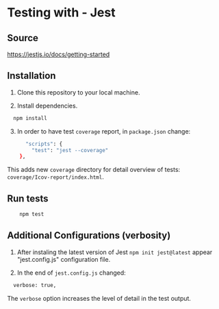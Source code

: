 # Testing with - Jest

## Source 

https://jestjs.io/docs/getting-started


## Installation

1. Clone this repository to your local machine.

2. Install dependencies.

```bash
  npm install
```
3. In order to have test `coverage` report, in `package.json` change:

  ```bash
        "scripts": {
          "test": "jest --coverage"
      },
  ```

 This adds new `coverage` directory for detail overview of tests: `coverage/Icov-report/index.html`.

## Run tests

  ```bash
      npm test
  ```

## Additional Configurations (verbosity)

 1. After instaling the latest version of Jest `npm init jest@latest` appear "jest.config.js" configuration file.

 2. In the end of `jest.config.js` changed:

  ```bash
    verbose: true,
  ```

The `verbose` option increases the level of detail in the test output.